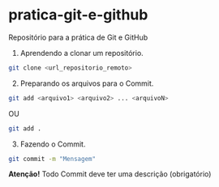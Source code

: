 # pratica-git-e-github
Repositório para a prática de Git e GitHub

1. Aprendendo a clonar um repositório.

```bash
git clone <url_repositorio_remoto>
```

2. Preparando os arquivos para o Commit.

```bash
git add <arquivo1> <arquivo2> ... <arquivoN>
```
OU
```bash
git add .
```

3. Fazendo o Commit.

```bash
git commit -m "Mensagem"
```
**Atenção!** Todo Commit deve ter uma descrição (obrigatório)
